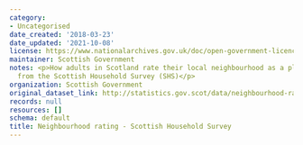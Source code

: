 ```yaml
---
category:
- Uncategorised
date_created: '2018-03-23'
date_updated: '2021-10-08'
license: https://www.nationalarchives.gov.uk/doc/open-government-licence/version/3/
maintainer: Scottish Government
notes: <p>How adults in Scotland rate their local neighbourhood as a place to live,
  from the Scottish Household Survey (SHS)</p>
organization: Scottish Government
original_dataset_link: http://statistics.gov.scot/data/neighbourhood-rating---shs
records: null
resources: []
schema: default
title: Neighbourhood rating - Scottish Household Survey
---
```


